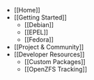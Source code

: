 * [[Home]]
* [[Getting Started]]
  * [[Debian]]
  * [[EPEL]]
  * [[Fedora]]
* [[Project & Community]]
* [[Developer Resources]]
  * [[Custom Packages]]
  * [[OpenZFS Tracking]]